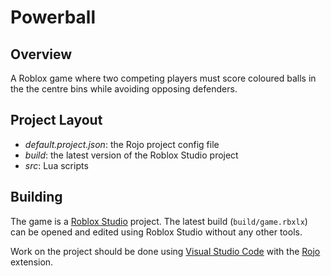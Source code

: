 # Powerball
## Overview
A Roblox game where two competing players must score coloured balls in the the centre bins while avoiding opposing defenders.
## Project Layout
 - *default.project.json*: the Rojo project config file
 - *build*: the latest version of the Roblox Studio project
 - *src*: Lua scripts
## Building
The game is a [Roblox Studio](https://www.roblox.com/create) project. The latest build (```build/game.rbxlx```) can be opened and edited using Roblox Studio without any other tools.

Work on the project should be done using [Visual Studio Code](https://code.visualstudio.com/) with the [Rojo](https://rojo.space/) extension.